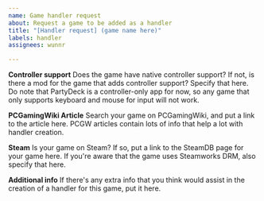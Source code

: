```yaml
---
name: Game handler request
about: Request a game to be added as a handler
title: "[Handler request] (game name here)"
labels: handler
assignees: wunnr

---
```


**Controller support**
Does the game have native controller support? If not, is there a mod for the game that adds controller support? Specify that here. Do note that PartyDeck is a controller-only app for now, so any game that only supports keyboard and mouse for input will not work.

**PCGamingWiki Article**
Search your game on PCGamingWiki, and put a link to the article here. PCGW articles contain lots of info that help a lot with handler creation.

**Steam**
Is your game on Steam? If so, put a link to the SteamDB page for your game here. If you're aware that the game uses Steamworks DRM, also specify that here.

**Additional info**
If there's any extra info that you think would assist in the creation of a handler for this game, put it here.
